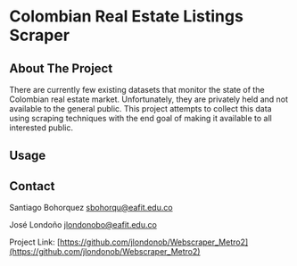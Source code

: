 # Colombian Real Estate Listings Scraper

## About The Project

There are currently few existing datasets that monitor the state of the Colombian real estate market. Unfortunately, they are privately held and not available to the general public. This project attempts to collect this data using scraping techniques with the end goal of making it available to all interested public.


## Usage

## Contact

Santiago Bohorquez [sbohorqu@eafit.edu.co](mailto:sbohorqu@eafit.edu.co)

José Londoño [jlondonobo@eafit.edu.co](mailto:jlondonobo@eafit.edu.co)

Project Link: [https://github.com/jlondonob/Webscraper_Metro2](https://github.com/jlondonob/Webscraper_Metro2)
